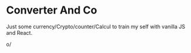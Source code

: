 # Converter And Co

Just some currency/Crypto/counter/Calcul to train my self with vanilla JS and React. 

o/ 
